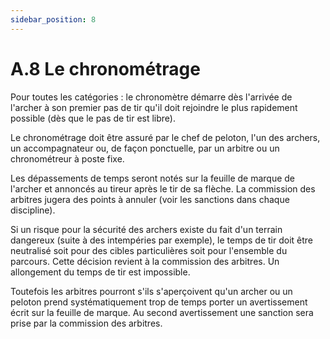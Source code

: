 ```yaml
---
sidebar_position: 8
---
```


# A.8 Le chronométrage

Pour toutes les catégories : le chronomètre démarre dès l'arrivée de l'archer à son premier pas de tir qu'il doit rejoindre le plus rapidement possible (dès que le pas de tir est libre).

Le chronométrage doit être assuré par le chef de peloton, l'un des archers, un accompagnateur ou, de façon ponctuelle, par un arbitre ou un chronométreur à poste fixe.

Les dépassements de temps seront notés sur la feuille de marque de l'archer et annoncés au tireur après le tir de sa flèche. La commission des arbitres jugera des points à annuler (voir les sanctions dans chaque discipline).

Si un risque pour la sécurité des archers existe du fait d'un terrain dangereux (suite à des intempéries par exemple), le temps de tir doit être neutralisé soit pour des cibles particulières soit pour l'ensemble du parcours. Cette décision revient à la commission des arbitres. Un allongement du temps de tir est impossible.

Toutefois les arbitres pourront s'ils s'aperçoivent qu'un archer ou un peloton prend systématiquement trop de temps porter un avertissement écrit sur la feuille de marque. Au second avertissement une sanction sera prise par la commission des arbitres.
